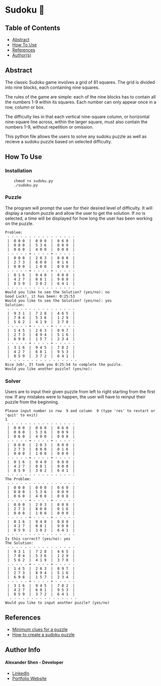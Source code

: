# Sudoku 🧩

## Table of Contents
- [Abstract](#Abstract)
- [How To Use](#how-to-use)
- [References](#references)
- [Author(s)](#author-info)

## Abstract

The classic Sudoku game involves a grid of 81 squares. The grid is divided into nine blocks, each containing nine squares.

The rules of the game are simple: each of the nine blocks has to contain all the numbers 1-9 within its squares. Each number can only appear once in a row, column or box.

The difficulty lies in that each vertical nine-square column, or horizontal nine-square line across, within the larger square, must also contain the numbers 1-9, without repetition or omission.

This python file allows the users to solve any sudoku puzzle as well as recieve a sudoku puzzle based on selected difficulty.

## How To Use

### Installation
```
    chmod +x sudoku.py
    ./sudoku.py
```
### Puzzle
The program will prompt the user for their desired level of difficulty. It will display a random puzzle and allow the user to get the solution. If no is selected, a time will be displayed for how long the user has been working on the puzzle.
```
Problem:
 - - - - - - - - - - - - - - - -
 |  0 0 0  |  0 0 0  |  0 6 0  |
 |  0 8 0  |  5 3 6  |  0 0 9  |
 |  0 6 0  |  4 0 0  |  0 0 8  |
 - - - - - + - - - - + - - - - -
 |  0 0 0  |  2 0 3  |  8 0 0  |
 |  2 7 3  |  8 0 0  |  0 1 6  |
 |  0 0 0  |  1 0 0  |  0 0 0  |
 - - - - - + - - - - + - - - - -
 |  0 1 6  |  9 4 0  |  0 8 0  |
 |  4 2 7  |  0 8 1  |  9 0 0  |
 |  8 5 9  |  3 0 2  |  6 4 1  |
 - - - - - - - - - - - - - - - -
Would you like to see the Solution? (yes/no): no
Good Luck!, it has been: 0:25:53
Would you like to see the Solution? (yes/no): yes
Solution:
 - - - - - - - - - - - - - - - -
 |  9 3 1  |  7 2 8  |  4 6 5  |
 |  7 8 4  |  5 3 6  |  1 2 9  |
 |  5 6 2  |  4 1 9  |  3 7 8  |
 - - - - - + - - - - + - - - - -
 |  1 4 5  |  2 6 3  |  8 9 7  |
 |  2 7 3  |  8 9 4  |  5 1 6  |
 |  6 9 8  |  1 5 7  |  2 3 4  |
 - - - - - + - - - - + - - - - -
 |  3 1 6  |  9 4 5  |  7 8 2  |
 |  4 2 7  |  6 8 1  |  9 5 3  |
 |  8 5 9  |  3 7 2  |  6 4 1  |
  - - - - - - - - - - - - - - - -
Nice Job!, It took you 0:25:54 to complete the puzzle.
Would you like another puzzle? (yes/no): 
```
### Solver
Users are to input their given puzzle from left to right starting from the first row. If any mistakes were to happen, the user will have to reinput their puzzle from the beginning. 

```
Please input number in row  9 and column  9 (type 'res' to restart or 'quit' to exit)
1
 - - - - - - - - - - - - - - - -
 |  0 0 0  |  0 0 0  |  0 6 0  |
 |  0 8 0  |  5 3 6  |  0 0 9  |
 |  0 6 0  |  4 0 0  |  0 0 8  |
 - - - - - + - - - - + - - - - -
 |  0 0 0  |  2 0 3  |  8 0 0  |
 |  2 7 3  |  8 0 0  |  0 1 6  |
 |  0 0 0  |  1 0 0  |  0 0 0  |
 - - - - - + - - - - + - - - - -
 |  0 1 6  |  9 4 0  |  0 8 0  |
 |  4 2 7  |  0 8 1  |  9 0 0  |
 |  8 5 9  |  3 0 2  |  6 4 1  |
 - - - - - - - - - - - - - - - -
The Problem:
 - - - - - - - - - - - - - - - -
 |  0 0 0  |  0 0 0  |  0 6 0  |
 |  0 8 0  |  5 3 6  |  0 0 9  |
 |  0 6 0  |  4 0 0  |  0 0 8  |
 - - - - - + - - - - + - - - - -
 |  0 0 0  |  2 0 3  |  8 0 0  |
 |  2 7 3  |  8 0 0  |  0 1 6  |
 |  0 0 0  |  1 0 0  |  0 0 0  |
 - - - - - + - - - - + - - - - -
 |  0 1 6  |  9 4 0  |  0 8 0  |
 |  4 2 7  |  0 8 1  |  9 0 0  |
 |  8 5 9  |  3 0 2  |  6 4 1  |
 - - - - - - - - - - - - - - - -
Is this correct? (yes/no): yes
The Solution:
 - - - - - - - - - - - - - - - -
 |  9 3 1  |  7 2 8  |  4 6 5  |
 |  7 8 4  |  5 3 6  |  1 2 9  |
 |  5 6 2  |  4 1 9  |  3 7 8  |
 - - - - - + - - - - + - - - - -
 |  1 4 5  |  2 6 3  |  8 9 7  |
 |  2 7 3  |  8 9 4  |  5 1 6  |
 |  6 9 8  |  1 5 7  |  2 3 4  |
 - - - - - + - - - - + - - - - -
 |  3 1 6  |  9 4 5  |  7 8 2  |
 |  4 2 7  |  6 8 1  |  9 5 3  |
 |  8 5 9  |  3 7 2  |  6 4 1  |
  - - - - - - - - - - - - - - - -
Would you like to input another puzzle? (yes/no)
```

## References
- [Minimum clues for a puzzle](https://www.technologyreview.com/2012/01/06/188520/mathematicians-solve-minimum-sudoku-problem/#:~:text=Sudoku%20fanatics%20have%20found%20numerous,lurking%20somewhere%20in%20puzzle%20space)
- [How to create a sudoku puzzle](https://www.sudokuwiki.org/sudoku_creation_and_grading.pdf)

## Author Info
#### Alexander Shen - Developer
- [LinkedIn](https://www.linkedin.com/in/shenalexw/)
- [Portfolio Website](https://shenalexw.github.io/)
